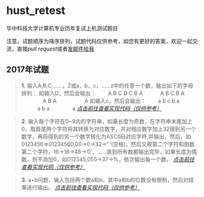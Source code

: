 # hust_retest

华中科技大学计算机专业历年复试上机测试题目

注意，试题顺序为降序排列，试题代码仅供参考，如您有更好的答案，欢迎一起交流，直接*pull request*或者[发邮件给我](mailto://wuzhiqin@yahoo.com "点击前往")

## 2017年试题

>**1.** 输入A,B,C,……，Z或a，b，c，……z中的任意一个数，输出如下的字母排列：
如输入D，然后会输出：
　　A B C D C B A
　　　A B C B A
　　　　A B A
　　　　　A
如输入c，然后会输出：
　　a b c b a
　　　a b a
　　　　a
*[点击前往查看实现代码（仅供参考）](./2017-01.c "点击前往")*

>**2.** 输入每个字符在0~9内的字符串，如果长度为奇数，在字符串末尾加上0，取首尾两个字符将其转换为对应数字，并对相应数字加上32得到另一个数字，再将得到的另一个数字转化为ASCII码对应字符,并输出，然后，如0123456=>01234560,00->0->32->’ ’(空格)，然后又取第二个字符和倒数第二个字符，16->16->48->’0’，……直到所有数都输出完毕，如果长度为偶数，则不添加0，如012345,055->37->%，依次输出每一个数。
*[点击前往查看实现代码（仅供参考）](./2017-02.c "点击前往")*

>**3.** a+b问题，输入包括两个数a和b，其中a和b的位数没有限制，然后对结果进行输出。
*[点击前往查看实现代码（仅供参考）](./2017-03.c "点击前往")*
